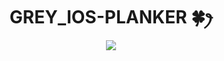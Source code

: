 <h1 align="center">GREY_IOS-PLANKER 🍀ꫂ<br></h1>
<p align="center">
<img src="[https://i.ibb.co/RC7JWDj/e258b5ae2b1cf8195d33743570dbe498.jpg](https://telegra.ph/file/c5cd34db4564750eee3f0.jpg)" />
</p>
